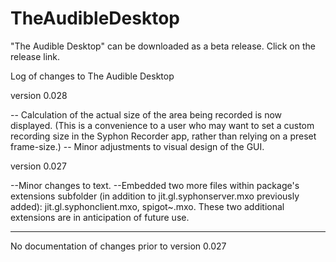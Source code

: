 # TheAudibleDesktop
"The Audible Desktop" can be downloaded as a beta release.  Click on the release link.  


Log of changes to The Audible Desktop

version 0.028

-- Calculation of the actual size of the area being recorded is now displayed. (This is a convenience to a user who may want to set a custom recording size in the Syphon Recorder app, rather than relying on a preset frame-size.)
-- Minor adjustments to visual design of the GUI.


version 0.027

--Minor changes to text.
--Embedded two more files within package's extensions subfolder (in addition to jit.gl.syphonserver.mxo previously added): jit.gl.syphonclient.mxo, spigot~.mxo. These two additional extensions are in anticipation of future use.


----

No documentation of changes prior to version 0.027
